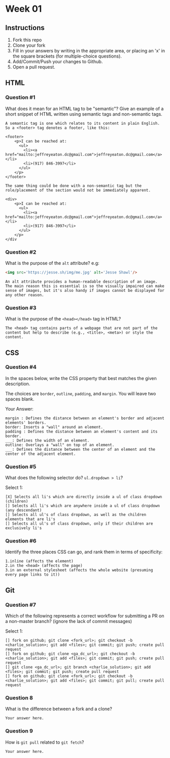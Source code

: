 # Week 01

## Instructions

1. Fork this repo
2. Clone your fork
3. Fill in your answers by writing in the appropriate area, or placing an 'x' in
the square brackets (for multiple-choice questions).
4. Add/Commit/Push your changes to Github.
5. Open a pull request.

## HTML

### Question #1

What does it mean for an HTML tag to be "semantic"? Give an example of a short snippet of HTML written using semantic tags and non-semantic tags.

```
A semantic tag is one which relates to its content in plain English. So a <footer> tag denotes a footer, like this:

<footer>
    <p>I can be reached at:
      <ul>
        <li><a href="mailto:jeffreyeaton.dc@gmail.com">jeffreyeaton.dc@gmail.com</a></li>
        <li>(917) 846-3997</li>
      </ul>
    </p>
</footer>

The same thing could be done with a non-semantic tag but the role/placement of the section would not be immediately apparent.

<div>
    <p>I can be reached at:
      <ul>
        <li><a href="mailto:jeffreyeaton.dc@gmail.com">jeffreyeaton.dc@gmail.com</a></li>
        <li>(917) 846-3997</li>
      </ul>
    </p>
</div

```

### Question #2

What is the purpose of the `alt` attribute? e.g:

```html
<img src='https://jesse.sh/img/me.jpg' alt='Jesse Shawl'/>
```

```
An alt attribute provides a human-readable description of an image. The main reason this is essential is so the visually impaired can make sense of images, but it's also handy if images cannot be displayed for any other reason.
```

### Question #3

What is the purpose of the `<head></head>` tag in HTML?

```
The <head> tag contains parts of a webpage that are not part of the content but help to describe (e.g., <title>, <meta>) or style the content.  
```

## CSS

### Question #4

In the spaces below, write the CSS property that best matches the given description.

The choices are `border`, `outline`, `padding`, and `margin`. You will leave two spaces blank.

Your Answer:

```text
margin : Defines the distance between an element's border and adjacent elements' borders.
border: Inserts a "wall" around an element.
padding : Defines the distance between an element's content and its border.
___: Defines the width of an element.
outline: Overlays a "wall" on top of an element.
___: Defines the distance between the center of an element and the center of the adjacent element.
```

### Question #5

What does the following selector do?  `ul.dropdown > li`?

Select 1:
```
[X] Selects all li's which are directly inside a ul of class dropdown (children)
[] Selects all li's which are anywhere inside a ul of class dropdown (any descendant)
[] Selects all ul's of class dropdown, as well as the children elements that are li's
[] Selects all ul's of class dropdown, only if their children are exclusively li's
```

### Question #6

Identify the three places CSS can go, and rank them in terms of specificity:

```text
1.inline (affects the element)
2.in the <head> (affects the page)
3.in an external stylesheet (affects the whole website (presuming every page links to it))
```

## Git

### Question #7

Which of the following represents a correct workflow for submitting a PR on a non-master branch?
(ignore the lack of commit messages)

Select 1:
```
[] fork on github; git clone <fork_url>; git checkout -b <charlie_solution>; git add <files>; git commit; git push; create pull request
[] fork on github; git clone <ga_dc_url>; git checkout -b <charlie_solution>; git add <files>; git commit; git push; create pull request
[] git clone <ga_dc_url>; git branch <charlie_solution>; git add <files>; git commit; git push; create pull request
[] fork on github; git clone <fork_url>; git checkout -b <charlie_solution>; git add <files>; git commit; git pull; create pull request
```

### Question 8

What is the difference between a fork and a clone?

```text
Your answer here.
```

### Question 9

How is `git pull` related to `git fetch`?

```text
Your answer here.
```
